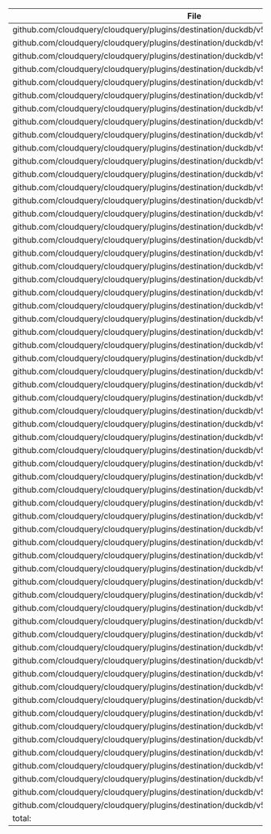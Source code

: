 | File | Function | Coverage |
| --- | --- | --- |
| github.com/cloudquery/cloudquery/plugins/destination/duckdb/v5/client/client.go:73: | Close | 75.0% |
| github.com/cloudquery/cloudquery/plugins/destination/duckdb/v5/client/client.go:88: | TestConnection | 0.0% |
| github.com/cloudquery/cloudquery/plugins/destination/duckdb/v5/client/client.go:111: | exec | 87.5% |
| github.com/cloudquery/cloudquery/plugins/destination/duckdb/v5/client/client.go:125: | amendConnectionString | 28.6% |
| github.com/cloudquery/cloudquery/plugins/destination/duckdb/v5/client/delete_stale.go:14: | DeleteStale | 94.1% |
| github.com/cloudquery/cloudquery/plugins/destination/duckdb/v5/client/migrate.go:31: | normalizeColumns | 100.0% |
| github.com/cloudquery/cloudquery/plugins/destination/duckdb/v5/client/migrate.go:53: | nonAutoMigratableTables | 88.9% |
| github.com/cloudquery/cloudquery/plugins/destination/duckdb/v5/client/migrate.go:68: | autoMigrateTable | 80.0% |
| github.com/cloudquery/cloudquery/plugins/destination/duckdb/v5/client/migrate.go:79: | canAutoMigrate | 100.0% |
| github.com/cloudquery/cloudquery/plugins/destination/duckdb/v5/client/migrate.go:100: | MigrateTables | 80.5% |
| github.com/cloudquery/cloudquery/plugins/destination/duckdb/v5/client/migrate.go:166: | recreateTable | 75.0% |
| github.com/cloudquery/cloudquery/plugins/destination/duckdb/v5/client/migrate.go:174: | addColumn | 100.0% |
| github.com/cloudquery/cloudquery/plugins/destination/duckdb/v5/client/migrate.go:179: | createTableIfNotExist | 96.3% |
| github.com/cloudquery/cloudquery/plugins/destination/duckdb/v5/client/migrate.go:218: | isColumnUnique | 76.9% |
| github.com/cloudquery/cloudquery/plugins/destination/duckdb/v5/client/migrate.go:240: | getTableInfo | 79.2% |
| github.com/cloudquery/cloudquery/plugins/destination/duckdb/v5/client/read.go:19: | Read | 77.8% |
| github.com/cloudquery/cloudquery/plugins/destination/duckdb/v5/client/read.go:79: | slice | 100.0% |
| github.com/cloudquery/cloudquery/plugins/destination/duckdb/v5/client/read.go:87: | reverseTransformRecord | 100.0% |
| github.com/cloudquery/cloudquery/plugins/destination/duckdb/v5/client/read.go:97: | reverseTransformArray | 70.5% |
| github.com/cloudquery/cloudquery/plugins/destination/duckdb/v5/client/read.go:192: | reverseTransformFromString | 87.5% |
| github.com/cloudquery/cloudquery/plugins/destination/duckdb/v5/client/read.go:207: | reverseTransformStruct | 88.9% |
| github.com/cloudquery/cloudquery/plugins/destination/duckdb/v5/client/read.go:222: | reverseTransformMap | 88.9% |
| github.com/cloudquery/cloudquery/plugins/destination/duckdb/v5/client/read.go:236: | reverseTransformUint8 | 100.0% |
| github.com/cloudquery/cloudquery/plugins/destination/duckdb/v5/client/read.go:249: | reverseTransformUint16 | 100.0% |
| github.com/cloudquery/cloudquery/plugins/destination/duckdb/v5/client/read.go:262: | reverseTransformDate32 | 100.0% |
| github.com/cloudquery/cloudquery/plugins/destination/duckdb/v5/client/read.go:275: | reverseTransformDate64 | 100.0% |
| github.com/cloudquery/cloudquery/plugins/destination/duckdb/v5/client/spec.go:27: | SetDefaults | 100.0% |
| github.com/cloudquery/cloudquery/plugins/destination/duckdb/v5/client/spec/gen/main.go:13: | main | 0.0% |
| github.com/cloudquery/cloudquery/plugins/destination/duckdb/v5/client/spec/gen/main.go:20: | currDir | 0.0% |
| github.com/cloudquery/cloudquery/plugins/destination/duckdb/v5/client/transform.go:10: | transformRecord | 100.0% |
| github.com/cloudquery/cloudquery/plugins/destination/duckdb/v5/client/transform.go:18: | transformArray | 100.0% |
| github.com/cloudquery/cloudquery/plugins/destination/duckdb/v5/client/transform.go:79: | transformUint16ToUint32Array | 100.0% |
| github.com/cloudquery/cloudquery/plugins/destination/duckdb/v5/client/transform.go:91: | transformUint8ToUint32Array | 100.0% |
| github.com/cloudquery/cloudquery/plugins/destination/duckdb/v5/client/transform.go:103: | transformStruct | 100.0% |
| github.com/cloudquery/cloudquery/plugins/destination/duckdb/v5/client/transform.go:117: | transformMap | 100.0% |
| github.com/cloudquery/cloudquery/plugins/destination/duckdb/v5/client/transform.go:131: | transformToStringArray | 100.0% |
| github.com/cloudquery/cloudquery/plugins/destination/duckdb/v5/client/transform.go:143: | transformTimestamp | 100.0% |
| github.com/cloudquery/cloudquery/plugins/destination/duckdb/v5/client/transform.go:159: | transformDate32ToTimestamp | 100.0% |
| github.com/cloudquery/cloudquery/plugins/destination/duckdb/v5/client/transform.go:171: | transformDate64ToTimestamp | 100.0% |
| github.com/cloudquery/cloudquery/plugins/destination/duckdb/v5/client/types.go:11: | transformSchemaForWriting | 100.0% |
| github.com/cloudquery/cloudquery/plugins/destination/duckdb/v5/client/types.go:16: | transformFieldsForWriting | 100.0% |
| github.com/cloudquery/cloudquery/plugins/destination/duckdb/v5/client/types.go:23: | transformTypeForWriting | 100.0% |
| github.com/cloudquery/cloudquery/plugins/destination/duckdb/v5/client/types.go:36: | arrowToDuckDB | 100.0% |
| github.com/cloudquery/cloudquery/plugins/destination/duckdb/v5/client/types.go:79: | duckDBToArrow | 81.0% |
| github.com/cloudquery/cloudquery/plugins/destination/duckdb/v5/client/types.go:125: | duckDBStructToArrow | 0.0% |
| github.com/cloudquery/cloudquery/plugins/destination/duckdb/v5/client/types.go:152: | duckDBMapToArrow | 0.0% |
| github.com/cloudquery/cloudquery/plugins/destination/duckdb/v5/client/types.go:166: | splitParams | 0.0% |
| github.com/cloudquery/cloudquery/plugins/destination/duckdb/v5/client/types.go:193: | sanitizeID | 100.0% |
| github.com/cloudquery/cloudquery/plugins/destination/duckdb/v5/client/types.go:197: | sanitized | 100.0% |
| github.com/cloudquery/cloudquery/plugins/destination/duckdb/v5/client/write.go:20: | nonPkIndices | 100.0% |
| github.com/cloudquery/cloudquery/plugins/destination/duckdb/v5/client/write.go:34: | containsList | 100.0% |
| github.com/cloudquery/cloudquery/plugins/destination/duckdb/v5/client/write.go:38: | dtContainsList | 83.3% |
| github.com/cloudquery/cloudquery/plugins/destination/duckdb/v5/client/write.go:51: | upsert | 92.9% |
| github.com/cloudquery/cloudquery/plugins/destination/duckdb/v5/client/write.go:97: | deleteByPK | 88.9% |
| github.com/cloudquery/cloudquery/plugins/destination/duckdb/v5/client/write.go:112: | copyFromFile | 100.0% |
| github.com/cloudquery/cloudquery/plugins/destination/duckdb/v5/client/write.go:118: | Write | 60.0% |
| github.com/cloudquery/cloudquery/plugins/destination/duckdb/v5/client/write.go:128: | WriteTableBatch | 84.6% |
| github.com/cloudquery/cloudquery/plugins/destination/duckdb/v5/client/write.go:178: | writeTMPFile | 78.6% |
| github.com/cloudquery/cloudquery/plugins/destination/duckdb/v5/client/write.go:214: | deleteInsert | 92.9% |
| github.com/cloudquery/cloudquery/plugins/destination/duckdb/v5/main.go:13: | main | 0.0% |
| total: | (statements) | 80.1% |
